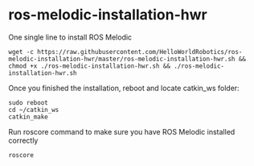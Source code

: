 # ros-melodic-installation-hwr
One single line to install ROS Melodic
```
wget -c https://raw.githubusercontent.com/HelloWorldRobotics/ros-melodic-installation-hwr/master/ros-melodic-installation-hwr.sh && chmod +x ./ros-melodic-installation-hwr.sh && ./ros-melodic-installation-hwr.sh
```
Once you finished the installation, reboot and locate catkin_ws folder:
```
sudo reboot
cd ~/catkin_ws
catkin_make
```
Run roscore command to make sure you have ROS Melodic installed correctly
```
roscore
```
